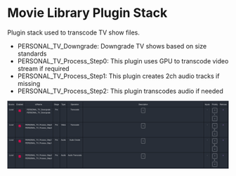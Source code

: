 # Movie Library Plugin Stack

Plugin stack used to transcode TV show files.


- PERSONAL_TV_Downgrade: Downgrade TV shows based on size standards
- PERSONAL_TV_Process_Step0: This plugin uses GPU to transcode video stream if required
- PERSONAL_TV_Process_Step1: This plugin creates 2ch audio tracks if missing
- PERSONAL_TV_Process_Step2: This plugin transcodes audio if needed

<p align="center">
  <img src="https://github.com/gdtms247/tdarr_plugins/blob/c99a2a8a500253784d4f4460600f257728788af4/TV%20Shows/TV%20Shows.png"/>
</p>
